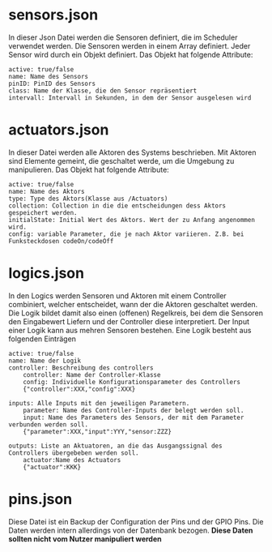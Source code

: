 # sensors.json

In dieser Json Datei werden die Sensoren definiert, die im Scheduler verwendet werden.
Die Sensoren werden in einem Array definiert. Jeder Sensor wird durch ein Objekt definiert.
Das Objekt hat folgende Attribute:

    active: true/false
    name: Name des Sensors
    pinID: PinID des Sensors
    class: Name der Klasse, die den Sensor repräsentiert
    intervall: Intervall in Sekunden, in dem der Sensor ausgelesen wird

# actuators.json

In dieser Datei werden alle Aktoren des Systems beschrieben. Mit Aktoren sind Elemente gemeint, die geschaltet werde, um die Umgebung zu manipulieren. Das Objekt hat folgende Attribute:

    active: true/false
    name: Name des Aktors
    type: Type des Aktors(Klasse aus /Actuators)
    collection: Collection in die die entscheidungen dess Aktors gespeichert werden.
    initialState: Initial Wert des Aktors. Wert der zu Anfang angenommen wird.
    config: variable Parameter, die je nach Aktor variieren. Z.B. bei Funksteckdosen codeOn/codeOff

# logics.json

In den Logics werden Sensoren und Aktoren mit einem Controller combiniert, welcher entscheidet, wann der die Aktoren geschaltet werden. Die Logik bildet damit also einen (offenen) Regelkreis, bei dem die Sensoren den Eingabewert Liefern und der Controller diese interpretiert. Der Input einer Logik kann aus mehren Sensoren bestehen. Eine Logik besteht aus folgenden Einträgen

    active: true/false
    name: Name der Logik
    controller: Beschreibung des controllers
        controller: Name der Controller-Klasse
        config: Individuelle Konfigurationsparameter des Controllers
        {"controller":XXX,"config":XXX}
        
    inputs: Alle Inputs mit den jeweiligen Parametern.
        parameter: Name des Controller-Inputs der belegt werden soll.
        input: Name des Parameters des Sensors, der mit dem Parameter verbunden werden soll.
        {"parameter":XXX,"input":YYY,"sensor:ZZZ}
        
    outputs: Liste an Aktuatoren, an die das Ausgangssignal des Controllers übergebeben werden soll.
        actuator:Name des Actuators
        {"actuator":KKK}


# pins.json

Diese Datei ist ein Backup der Configuration der Pins und der GPIO Pins. Die Daten werden intern allerdings von der Datenbank bezogen. 
**Diese Daten sollten nicht vom Nutzer manipuliert werden**
